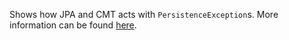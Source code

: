 Shows how JPA and CMT acts with `PersistenceException`s.
More information can be found [here](http://piotrnowicki.com/2013/03/jpa-and-cmt-why-catching-persistence-exception-is-not-enough).